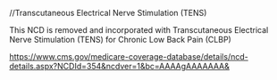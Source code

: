 //Transcutaneous Electrical Nerve Stimulation (TENS)

This NCD is removed and incorporated with Transcutaneous Electrical Nerve Stimulation (TENS) for Chronic Low Back Pain (CLBP)

https://www.cms.gov/medicare-coverage-database/details/ncd-details.aspx?NCDId=354&ncdver=1&bc=AAAAgAAAAAAA&



